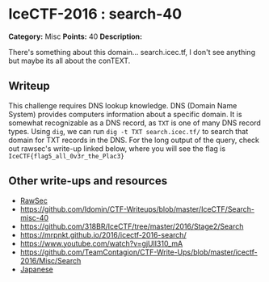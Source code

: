 # IceCTF-2016 : search-40

**Category:** Misc
**Points:** 40
**Description:**

There's something about this domain... search.icec.tf, I don't see anything but maybe its all about the conTEXT.

## Writeup

This challenge requires DNS lookup knowledge. DNS (Domain Name System) provides computers information about a specific domain. It is somewhat recognizable as a DNS record, as `TXT` is one of many DNS record types. Using `dig`, we can run `dig -t TXT search.icec.tf/` to search that domain for TXT records in the DNS. For the long output of the query, check out rawsec's write-up linked below, where you will see the flag is `IceCTF{flag5_all_0v3r_the_Plac3}`

## Other write-ups and resources

* [RawSec](https://rawsec.ml/en/IceCTF-40-Search-Misc/)
* https://github.com/Idomin/CTF-Writeups/blob/master/IceCTF/Search-misc-40
* https://github.com/318BR/IceCTF/tree/master/2016/Stage2/Search
* https://mrpnkt.github.io/2016/icectf-2016-search/
* https://www.youtube.com/watch?v=gjUlI310_mA
* https://github.com/TeamContagion/CTF-Write-Ups/blob/master/icectf-2016/Misc/Search
* [Japanese](https://ctftime.org/writeup/3810)
